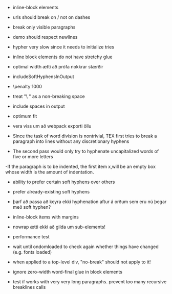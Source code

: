 - inline-block elements
- urls should break on / not on dashes
- break only visible paragraphs
- demo should respect newlines
- hypher very slow since it needs to initialize tries
- inline block elements do not have stretchy glue
- optimal width ætti að prófa nokkrar stærðir
- includeSoftHyphensInOutput
- \penalty 1000

- treat "\ " as a non-breaking space
- include spaces in output

- optimum fit
- vera viss um að webpack exporti öllu

- Since the task of word division is nontrivial, TEX first tries to break a paragraph into lines without any discretionary hyphens
- The second pass would only try to hyphenate uncapitalized words of five or more letters

-If the paragraph is to be indented, the first item x,will be an empty box whose width is the amount of indentation.

- ability to prefer certain soft hyphens over others
- prefer already-existing soft hyphens
- þarf að passa að keyra ekki hyphenation aftur á orðum sem eru nú þegar með soft hyphen?
- inline-block items with margins

- nowrap ætti ekki að gilda um sub-elements!
- performance test
- wait until ondomloaded to check again whether things have changed (e.g. fonts loaded)

- when applied to a top-level div, "no-break" should not apply to it!

- ignore zero-width word-final glue in block elements
- test if works with very very long paragraphs. prevent too many recursive breaklines calls
